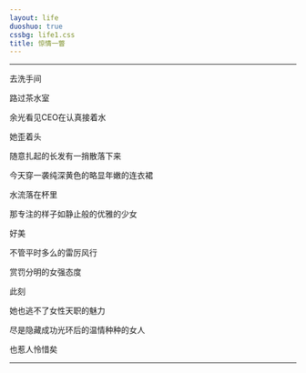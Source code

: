 ```yaml
---
layout: life
duoshuo: true
cssbg: life1.css
title: 惊情一瞥
---
```


----------
去洗手间

路过茶水室

余光看见CEO在认真接着水

她歪着头

随意扎起的长发有一捎散落下来

今天穿一袭纯深黄色的略显年嫩的连衣裙

水流落在杯里

那专注的样子如静止般的优雅的少女

好美

不管平时多么的雷厉风行

赏罚分明的女强态度

此刻

她也逃不了女性天职的魅力

尽是隐藏成功光环后的温情种种的女人

也惹人怜惜矣

---------


